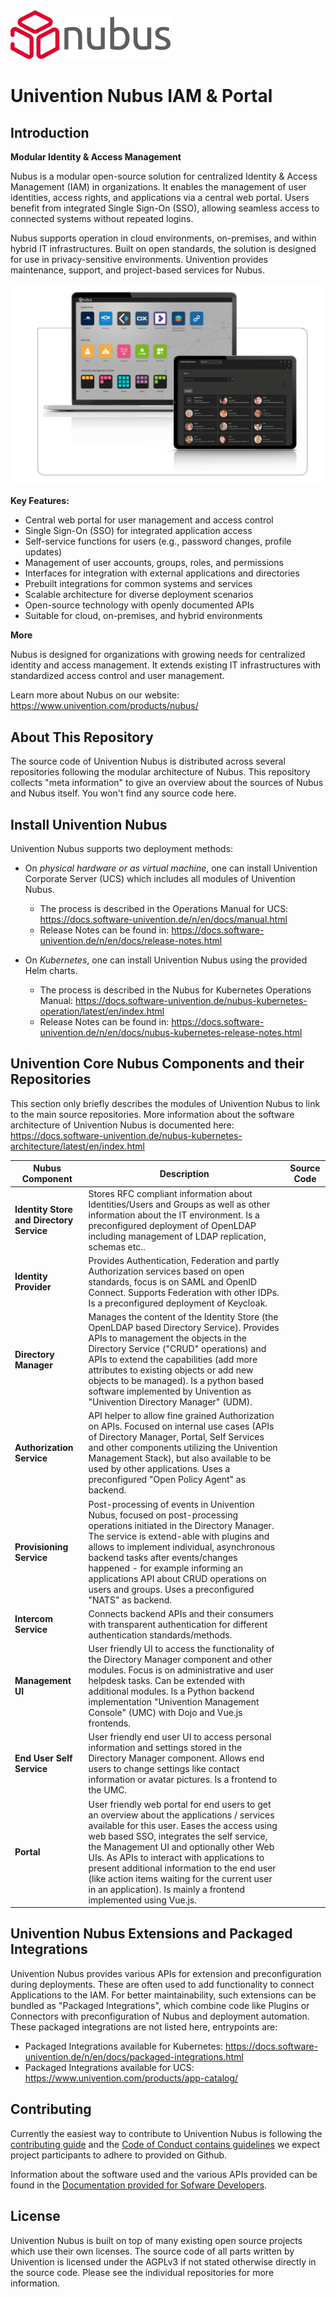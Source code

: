<!--
SPDX-FileCopyrightText: 2025 Univention GmbH
SPDX-License-Identifier: AGPL-3.0-only
-->

<img src="logos/LOGO_NUBUS_OHNE_RAND_RGB_GRAU.png" style="zoom:25%;" alt="Univention Nubus logo" />

# Univention Nubus IAM & Portal

## Introduction

**Modular Identity & Access Management**

Nubus is a modular open-source solution for centralized Identity & Access Management (IAM) in organizations. It enables the management of user identities, access rights, and applications via a central web portal. Users benefit from integrated Single Sign-On (SSO), allowing seamless access to connected systems without repeated logins.

Nubus supports operation in cloud environments, on-premises, and within hybrid IT infrastructures. Built on open standards, the solution is designed for use in privacy-sensitive environments. Univention provides maintenance, support, and project-based services for Nubus.

<img src="images/nubus-portal-en.png" alt="Screenshots Univention Nubus Portal and User Management of Univention Management Console" />

**Key Features:**

* Central web portal for user management and access control
* Single Sign-On (SSO) for integrated application access
* Self-service functions for users (e.g., password changes, profile updates)
* Management of user accounts, groups, roles, and permissions
* Interfaces for integration with external applications and directories
* Prebuilt integrations for common systems and services
* Scalable architecture for diverse deployment scenarios
* Open-source technology with openly documented APIs
* Suitable for cloud, on-premises, and hybrid environments

**More**

Nubus is designed for organizations with growing needs for centralized identity and access management. It extends existing IT infrastructures with standardized access control and user management.

Learn more about Nubus on our website:
https://www.univention.com/products/nubus/

## About This Repository

The source code of Univention Nubus is distributed across several repositories following the modular architecture of Nubus. This repository collects "meta information" to give an overview about the sources of Nubus and Nubus itself. You won't find any source code here.

## Install Univention Nubus

Univention Nubus supports two deployment methods:
* On *physical hardware or as virtual machine*, one can install Univention Corporate Server (UCS) which includes all modules of Univention Nubus. 
  * The process is described in the Operations Manual for UCS: 
    https://docs.software-univention.de/n/en/docs/manual.html
  * Release Notes can be found in:
    https://docs.software-univention.de/n/en/docs/release-notes.html

* On *Kubernetes*, one can install Univention Nubus using the provided Helm charts. 
  * The process is described in the Nubus for Kubernetes Operations Manual: 
    https://docs.software-univention.de/nubus-kubernetes-operation/latest/en/index.html
  * Release Notes can be found in:
    https://docs.software-univention.de/n/en/docs/nubus-kubernetes-release-notes.html


## Univention Core Nubus Components and their Repositories

This section only briefly describes the modules of Univention Nubus to link to the main source repositories. More information about the software architecture of Univention Nubus is documented here: https://docs.software-univention.de/nubus-kubernetes-architecture/latest/en/index.html



| Nubus Component                          | Description                                                  | Source Code |
| ---------------------------------------- | ------------------------------------------------------------ | ----------- |
| **Identity Store and Directory Service** | Stores RFC compliant information about Identities/Users and Groups  as well as other information about the IT environment. Is a preconfigured deployment of OpenLDAP including management of LDAP replication, schemas etc.. |             |
| **Identity Provider**                    | Provides Authentication, Federation and partly Authorization services based on open standards, focus is on SAML and OpenID Connect. Supports Federation with other IDPs. Is a preconfigured deployment of Keycloak. |             |
| **Directory Manager**                    | Manages the content of the Identity Store (the OpenLDAP based Directory Service). Provides APIs to management the objects in the Directory Service ("CRUD" operations) and APIs to extend the capabilities (add more attributes to existing objects or add new objects to be managed). Is a python based software implemented by Univention as "Univention Directory Manager" (UDM). |             |
| **Authorization Service**                | API helper to allow fine grained Authorization on APIs. Focused on internal use cases (APIs of Directory Manager, Portal, Self Services and other components utilizing the Univention Management Stack), but also  available to be used by other applications. Uses a preconfigured "Open Policy Agent" as backend. |             |
| **Provisioning Service**                 | Post-processing of events in Univention Nubus, focused on post-processing operations initiated in the Directory Manager. The service is extend-able with plugins and allows to implement  individual, asynchronous backend tasks after events/changes happened - for  example informing an applications API about CRUD operations on users and groups. Uses a preconfigured "NATS" as backend. |             |
| **Intercom Service**                     | Connects backend APIs and their consumers with transparent authentication for different authentication standards/methods. |             |
| **Management UI**                        | User friendly UI to access the functionality of the Directory Manager component and other modules. Focus is on administrative and user helpdesk tasks. Can be extended with additional modules. Is a Python backend implementation  "Univention Management Console" (UMC) with Dojo and Vue.js frontends. |             |
| **End User Self Service**                | User friendly end user UI to access personal information and  settings stored in the Directory Manager component. Allows end users to  change settings like contact information or avatar pictures. Is a frontend to the UMC. |             |
| **Portal**                               | User friendly web portal for end users to get an overview about the applications / services available for this user. Eases the access using web based SSO, integrates the self service, the Management UI and optionally other Web UIs. As APIs to interact with applications to present additional information to the end user (like action items  waiting for the current user in an application). Is mainly a frontend implemented using Vue.js. |             |

## Univention Nubus Extensions and Packaged Integrations

Univention Nubus provides various APIs for extension and preconfiguration during deployments. These are often used to add functionality to connect Applications to the IAM. For better maintainability, such extensions can be bundled as "Packaged Integrations", which combine code like Plugins or Connectors with preconfiguration of Nubus and deployment automation. These packaged integrations are not listed here, entrypoints are:

* Packaged Integrations available for Kubernetes: https://docs.software-univention.de/n/en/docs/packaged-integrations.html
* Packaged Integrations available for UCS: https://www.univention.com/products/app-catalog/

## Contributing

Currently the easiest way to contribute to Univention Nubus is following the [contributing guide](https://github.com/univention/univention-corporate-server/blob/5.2-3/CONTRIBUTING.md) and the [Code of Conduct contains guidelines](https://github.com/univention/univention-corporate-server/blob/5.2-3/CONTRIBUTING.md#code-of-conduct) we expect project participants to adhere to provided on Github.

Information about the software used and the various APIs provided can be found in the [Documentation provided for Sofware Developers](https://docs.software-univention.de/n/en/developers.html#page-developers).

## License

Univention Nubus is built on top of many existing open source projects which use their own licenses. The source code of all parts written by Univention is licensed under the AGPLv3 if not stated otherwise directly in the source code. Please see the individual repositories for more information.

